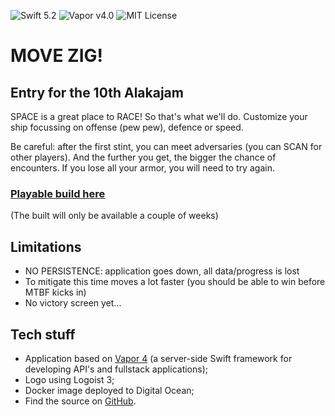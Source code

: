 ![Swift 5.2](http://img.shields.io/badge/swift-5.2-orange.svg) 
![Vapor v4.0](https://img.shields.io/badge/vapor-4.0-blue) 
![MIT License](http://img.shields.io/badge/license-MIT-brightgreen.svg)

# MOVE ZIG!
## Entry for the 10th Alakajam
SPACE is a great place to RACE! So that's what we'll do. Customize your ship focussing on offense (pew pew), defence or speed.

Be careful: after the first stint, you can meet adversaries (you can SCAN for other players). And the further you get, the bigger the chance of encounters. If you lose all your armor, you will need to try again.

### [Playable build here](https://movezig-tvzsv.ondigitalocean.app)
(The built will only be available a couple of weeks)

## Limitations
* NO PERSISTENCE: application goes down, all data/progress is lost
* To mitigate this time moves a lot faster (you should be able to win before MTBF kicks in)
* No victory screen yet...

## Tech stuff
* Application based on [Vapor 4](https://vapor.codes) (a server-side Swift framework for developing API's and fullstack applications);
* Logo using Logoist 3;
* Docker image deployed to Digital Ocean;
* Find the source on [GitHub](https://github.com/maartene/Alakajam10).